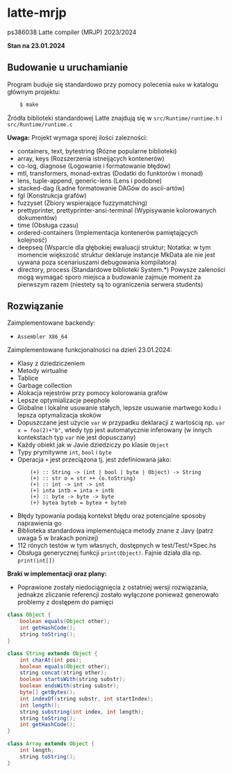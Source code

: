 # latte-mrjp
ps386038
Latte compiler (MRJP) 2023/2024

**Stan na 23.01.2024**

## Budowanie u uruchamianie

Program buduje się standardowo przy pomocy polecenia `make` w katalogu głównym projektu:
```bash
    $ make
```

Źródła biblioteki standardowej Latte znajdują się w `src/Runtime/runtime.h` i `src/Runtime/runtime.c`

**Uwaga:**
Projekt wymaga sporej ilości zalezności:
- containers, text, bytestring (Rózne popularne biblioteki)
- array, keys (Rozszerzenia istneijących kontenerów)
- co-log, diagnose (Logowanie i formatowanie błędów)
- mtl, transformers, monad-extras (Dodatki do funktorów i monad)
- lens, tuple-append, generic-lens (Lens i podobne)
- stacked-dag (Ładne formatowanie DAGów do ascii-artów)
- fgl (Konstrukcja grafów)
- fuzzyset (Zbiory wspierające fuzzymatching)
- prettyprinter, prettyprinter-ansi-terminal (Wypisywanie kolorowanych dokumentów)
- time (Obsługa czasu)
- ordered-containers (Implementacja kontenerów pamiętających kolejność)
- deepseq (Wsparcie dla głębokiej ewaluacji struktur; Notatka: w tym momencie większość struktur deklaruje instancje MkData ale nie jest uywana poza scenariuszami debugowania kompilatora)
- directory, process (Standardowe biblioteki System.*)
Powysze zaleności mogą wymagać sporo miejsca a budowanie zajmuje moment za pierwszym razem (niestety są to ograniczenia serwera students)

## Rozwiązanie

Zaimplementowane backendy:
- `Assembler X86_64`

Zaimplementowane funkcjonalności na dzień 23.01.2024:

- Klasy z dziedziczeniem
- Metody wirtualne
- Tablice
- Garbage collection
- Alokacja rejestrów przy pomocy kolorowania grafów
- Lepsze optymializacje peephole
- Globalne i lokalne usuwanie stałych, lepsze usuwanie martwego kodu i lepsza optymalizacja skoków
- Dopuszczane jest uźycie `var` w przypadku deklaracji z wartością np. `var x = foo(2)+"b"`, wtedy typ jest automatycznie inferowany (w innych kontekstach typ `var` nie jest dopusczany)
- Kaźdy obiekt jak w Javie dziedziczy po klasie `Object`
- Typy prymitywne `int`, `bool` i `byte`
- Operacja `+` jest przeciązona tj. jest zdefiniowana jako:
    ```
        (+) :: String -> (int | bool | byte | Object) -> String
        (+) :: str o = str ++ (o.toString)
        (+) :: int -> int -> int
        (+) inta intb = inta + intb
        (+) :: byte -> byte -> byte
        (+) bytea byteb = bytea + byteb
    ```
- Błędy typowania podają kontekst błędu oraz potencjalne sposoby naprawienia go
- Biblioteka standardowa implementująca metody znane z Javy (patrz uwaga 5 w brakach ponizej)
- 112 rónych testów w tym własnych, dostępnych w test/Test/*Spec.hs
- Obsługa generycznej funkcji `print(Object)`. Fajnie działa dla np. `print(int[])`

**Braki w implementacji oraz plany:**
- Poprawione zostały niedociągnięcia z ostatniej wersji rozwiązania, jednakze zliczanie referencji zostało wyłączone poniewaź generowało problemy z dostępem do pamięci

```java
class Object {
    boolean equals(Object other);
    int getHashCode();
    string toString();
}

class String extends Object {
    int charAt(int pos);
    boolean equals(Object other);
    string concat(string other);
    boolean startsWith(string substr);
    boolean endsWith(string substr);
    byte[] getBytes();
    int indexOf(string substr, int startIndex);
    int length();
    string substring(int index, int length);
    string toString();
    int getHashCode();
}

class Array extends Object {
    int length;
    string toString();
}
```
